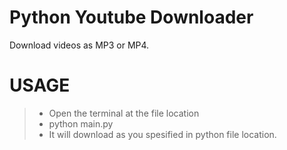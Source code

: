 # Python Youtube Downloader

Download videos as MP3 or MP4.

# USAGE

>- Open the terminal at the file location
>- python main.py
>- It will download as you spesified in python file location.

